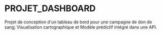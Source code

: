 # PROJET_DASHBOARD
 Projet de conception d'un tableau de bord pour une campagne de don de sang; Visualisation cartographique et Modèle prédictif intégré dans une API.
